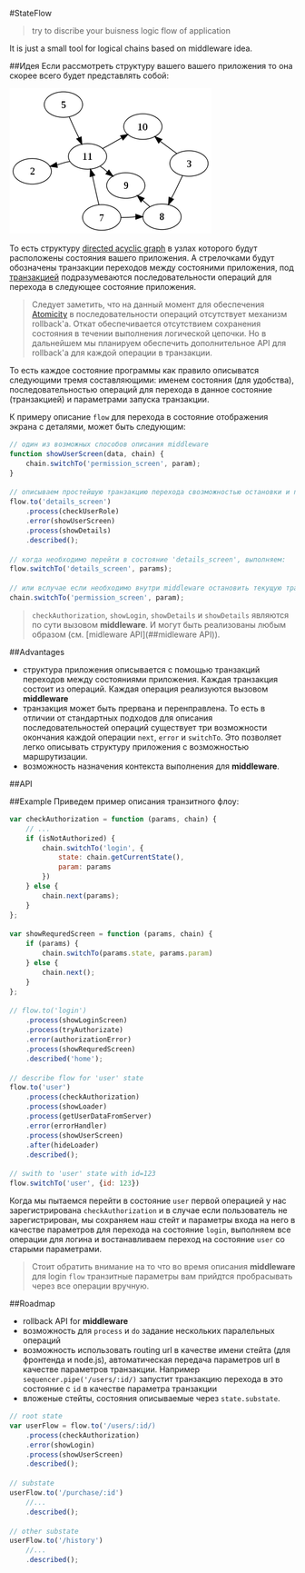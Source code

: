 #StateFlow

> try to discribe your buisness logic flow of application

It is just a small tool for logical chains based on middleware idea.

##Идея
Если рассмотреть структуру вашего вашего приложения то она скорее всего будет представлять собой:

![Directed acyclic graph](assets/dag.png)
 
То есть структуру [directed acyclic graph](http://en.wikipedia.org/wiki/Directed_acyclic_graph) в узлах которого будут расположены состояния вашего приложения. А стрелочками будут обозначены транзакции переходов между состояними приложения, под [транзакцией](http://en.wikipedia.org/wiki/Transaction_processing) подразумеваются последовательности операций для перехода в следующее состояние приложения.

> Следует заметить, что на данный момент для обеспечения [Atomicity](http://en.wikipedia.org/wiki/Transaction_processing#Atomicity) в последовательности операций отсутствует механизм rollback'a. Откат обеспечивается отсутствием сохранения состояния в течении выполнения логической цепочки. Но в дальнейшем мы планируем обеспечить дополнительное API для rollback'a для каждой операции в транзакции.

То есть каждое состояние программы как правило описыватся следующими тремя составляющими: именем состояния (для удобства), последовательностью операций для перехода в данное состояние (транзакцией) и параметрами запуска транзакции.

К примеру описание `flow` для перехода в состояние отображения экрана с деталями, может быть следующим:

```javascript
// один из возможных способов описания middleware
function showUserScreen(data, chain) {
	chain.switchTo('permission_screen', param);
}

// описываем простейшую транзакцию перехода свозможностью остановки и перехода в другой стейт
flow.to('details_screen')
    .process(checkUserRole)
    .error(showUserScreen)
    .process(showDetails)
    .described();
    
// когда необходимо перейти в состояние 'details_screen', выполняем:
flow.switchTo('details_screen', params);

// или вслучае если необходимо внутри middleware остановить текущую транзакцию и стартовать новую, то:
chain.switchTo('permission_screen', param);
```
> `checkAuthorization`, `showLogin`, `showDetails` и `showDetails` являются по сути вызовом **middleware**. И могут быть реализованы любым образом (см. [midleware API](##midleware API)).

##Advantages
- структура приложения описывается с помощью транзакций переходов между состояниями приложения. Каждая транзакция состоит из операций. Каждая операция реализуются вызовом **middleware**
- транзакция может быть прервана и перенправлена. То есть в отличии от стандартных подходов для описания последовательностей операций существует три возможности окончания каждой операции `next`, `error` и `switchTo`. Это позволяет легко описывать структуру приложения с возможностью маршрутизации. 
- возможность назначения контекста выполнения для **middleware**.

##API



##Example
Приведем пример описания транзитного флоу:

```javascript
var checkAuthorization = function (params, chain) {
    // ...
    if (isNotAuthorized) {
        chain.switchTo('login', {
            state: chain.getСurrentState(),
            param: params
        })
    } else {
        chain.next(params);
    }
};

var showRequredScreen = function (params, chain) {
    if (params) {
        chain.switchTo(params.state, params.param)
    } else {
        chain.next();
    }
};

// flow.to('login')
    .process(showLoginScreen)
    .process(tryAuthorizate)
    .error(authorizationError)
    .process(showRequredScreen)
    .described('home');
    
// describe flow for 'user' state
flow.to('user')
    .process(checkAuthorization)
    .process(showLoader)
    .process(getUserDataFromServer)
    .error(errorHandler)
    .process(showUserScreen)
    .after(hideLoader)
    .described();

// swith to 'user' state with id=123    
flow.switchTo('user', {id: 123})
```
Когда мы пытаемся перейти в состояние `user` первой операцией у нас зарегистрирована `checkAuthorization` и в случае если пользователь не зарегистрирован, мы сохраняем наш стейт и параметры входа на него в качестве параметров для перехода на состояние `login`, выполняем все операции для логина и востанавливаем переход на состояние `user` со старыми параметрами.
> Стоит обратить внимание на то что во время описания **middleware** для login `flow` транзитные параметры вам прийдтся пробрасывать через все операции вручную.

##Roadmap
- rollback API for **middleware**
- возможность для `process` и `do` задание нескольких паралельных операций
- возможность использовать routing url в качестве имени стейта (для фронтенда и node.js), автоматическая передача параметров url в качестве параметров транзакции. Например `sequencer.pipe('/users/:id/)` запустит транзакцию перехода в это состояние с `id` в качестве параметра транзакции
- вложеные стейты, состояния описываемые через `state.substate`.

```javascript
// root state
var userFlow = flow.to('/users/:id/)
    .process(checkAuthorization)
    .error(showLogin)
    .process(showUserScreen)
    .described();

// substate 
userFlow.to('/purchase/:id')
    //...
    .described();

// other substate 
userFlow.to('/history')
    //...
    .described();
```